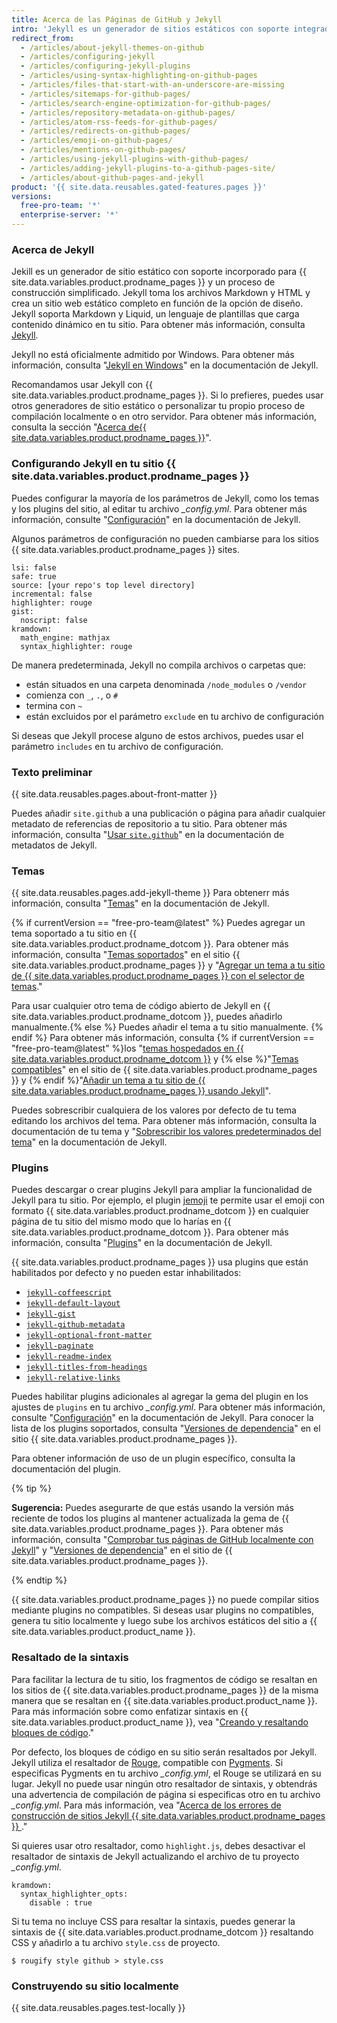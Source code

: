 ```yaml
---
title: Acerca de las Páginas de GitHub y Jekyll
intro: 'Jekyll es un generador de sitios estáticos con soporte integrado para {{ site.data.variables.product.prodname_pages }}.'
redirect_from:
  - /articles/about-jekyll-themes-on-github
  - /articles/configuring-jekyll
  - /articles/configuring-jekyll-plugins
  - /articles/using-syntax-highlighting-on-github-pages
  - /articles/files-that-start-with-an-underscore-are-missing
  - /articles/sitemaps-for-github-pages/
  - /articles/search-engine-optimization-for-github-pages/
  - /articles/repository-metadata-on-github-pages/
  - /articles/atom-rss-feeds-for-github-pages/
  - /articles/redirects-on-github-pages/
  - /articles/emoji-on-github-pages/
  - /articles/mentions-on-github-pages/
  - /articles/using-jekyll-plugins-with-github-pages/
  - /articles/adding-jekyll-plugins-to-a-github-pages-site/
  - /articles/about-github-pages-and-jekyll
product: '{{ site.data.reusables.gated-features.pages }}'
versions:
  free-pro-team: '*'
  enterprise-server: '*'
---
```


### Acerca de Jekyll

Jekill es un generador de sitio estático con soporte incorporado para {{ site.data.variables.product.prodname_pages }} y un proceso de construcción simplificado. Jekyll toma los archivos Markdown y HTML y crea un sitio web estático completo en función de la opción de diseño. Jekyll soporta Markdown y Liquid, un lenguaje de plantillas que carga contenido dinámico en tu sitio. Para obtener más información, consulta [Jekyll](https://jekyllrb.com/).

Jekyll no está oficialmente admitido por Windows. Para obtener más información, consulta "[Jekyll en Windows](http://jekyllrb.com/docs/windows/#installation)" en la documentación de Jekyll.

Recomandamos usar Jekyll con {{ site.data.variables.product.prodname_pages }}. Si lo prefieres, puedes usar otros generadores de sitio estático o personalizar tu propio proceso de compilación localmente o en otro servidor. Para obtener más información, consulta la sección "[Acerca de{{ site.data.variables.product.prodname_pages }}](/articles/about-github-pages#static-site-generators)".

### Configurando Jekyll en tu sitio {{ site.data.variables.product.prodname_pages }}

Puedes configurar la mayoría de los parámetros de Jekyll, como los temas y los plugins del sitio, al editar tu archivo *_config.yml*. Para obtener más información, consulte "[Configuración](https://jekyllrb.com/docs/configuration/)" en la documentación de Jekyll.

Algunos parámetros de configuración no pueden cambiarse para los sitios {{ site.data.variables.product.prodname_pages }} sites.

```
lsi: false
safe: true
source: [your repo's top level directory]
incremental: false
highlighter: rouge
gist:
  noscript: false
kramdown:
  math_engine: mathjax
  syntax_highlighter: rouge
```

De manera predeterminada, Jekyll no compila archivos o carpetas que:
- están situados en una carpeta denominada `/node_modules` o `/vendor`
- comienza con `_`, `.`, o `#`
- termina con `~`
- están excluidos por el parámetro `exclude` en tu archivo de configuración

Si deseas que Jekyll procese alguno de estos archivos, puedes usar el parámetro `includes` en tu archivo de configuración.

### Texto preliminar

{{ site.data.reusables.pages.about-front-matter }}

Puedes añadir `site.github` a una publicación o página para añadir cualquier metadato de referencias de repositorio a tu sitio. Para obtener más información, consulta "[Usar `site.github`](https://jekyll.github.io/github-metadata/site.github/)" en la documentación de metadatos de Jekyll.

### Temas

{{ site.data.reusables.pages.add-jekyll-theme }} Para obtenerr más información, consulta "[Temas](https://jekyllrb.com/docs/themes/)" en la documentación de Jekyll.

{% if currentVersion == "free-pro-team@latest" %}
Puedes agregar un tema soportado a tu sitio en {{ site.data.variables.product.prodname_dotcom }}. Para obtener más información, consulta "[Temas soportados](https://pages.github.com/themes/)" en el sitio {{ site.data.variables.product.prodname_pages }} y "[Agregar un tema a tu sitio de {{ site.data.variables.product.prodname_pages }} con el selector de temas](/articles/adding-a-theme-to-your-github-pages-site-with-the-theme-chooser)."

Para usar cualquier otro tema de código abierto de Jekyll en {{ site.data.variables.product.prodname_dotcom }}, puedes añadirlo manualmente.{% else %} Puedes añadir el tema a tu sitio manualmente. {% endif %} Para obtener más información, consulta {% if currentVersion == "free-pro-team@latest" %}los "[temas hospedados en {{ site.data.variables.product.prodname_dotcom }}](https://github.com/topics/jekyll-theme) y {% else %}"[Temas compatibles](https://pages.github.com/themes/)" en el sitio de {{ site.data.variables.product.prodname_pages }} y {% endif %}"[Añadir un tema a tu sitio de {{ site.data.variables.product.prodname_pages }} usando Jekyll](/articles/adding-a-theme-to-your-github-pages-site-using-jekyll)".

Puedes sobrescribir cualquiera de los valores por defecto de tu tema editando los archivos del tema. Para obtener más información, consulta la documentación de tu tema y "[Sobrescribir los valores predeterminados del tema](https://jekyllrb.com/docs/themes/#overriding-theme-defaults)" en la documentación de Jekyll.

### Plugins

Puedes descargar o crear plugins Jekyll para ampliar la funcionalidad de Jekyll para tu sitio. Por ejemplo, el plugin [jemoji](https://github.com/jekyll/jemoji) te permite usar el emoji con formato {{ site.data.variables.product.prodname_dotcom }} en cualquier página de tu sitio del mismo modo que lo harías en {{ site.data.variables.product.prodname_dotcom }}. Para obtener más información, consulta "[Plugins](https://jekyllrb.com/docs/plugins/)" en la documentación de Jekyll.

{{ site.data.variables.product.prodname_pages }} usa plugins que están habilitados por defecto y no pueden estar inhabilitados:
- [`jekyll-coffeescript`](https://github.com/jekyll/jekyll-coffeescript)
- [`jekyll-default-layout`](https://github.com/benbalter/jekyll-default-layout)
- [`jekyll-gist`](https://github.com/jekyll/jekyll-gist)
- [`jekyll-github-metadata`](https://github.com/jekyll/github-metadata)
- [`jekyll-optional-front-matter`](https://github.com/benbalter/jekyll-optional-front-matter)
- [`jekyll-paginate`](https://github.com/jekyll/jekyll-paginate)
- [`jekyll-readme-index`](https://github.com/benbalter/jekyll-readme-index)
- [`jekyll-titles-from-headings`](https://github.com/benbalter/jekyll-titles-from-headings)
- [`jekyll-relative-links`](https://github.com/benbalter/jekyll-relative-links)

Puedes habilitar plugins adicionales al agregar la gema del plugin en los ajustes de `plugins` en tu archivo *_config.yml*. Para obtener más información, consulte "[Configuración](https://jekyllrb.com/docs/configuration/)" en la documentación de Jekyll. Para conocer la lista de los plugins soportados, consulta "[Versiones de dependencia](https://pages.github.com/versions/)" en el sitio {{ site.data.variables.product.prodname_pages }}.

Para obtener información de uso de un plugin específico, consulta la documentación del plugin.

{% tip %}

**Sugerencia:** Puedes asegurarte de que estás usando la versión más reciente de todos los plugins al mantener actualizada la gema de {{ site.data.variables.product.prodname_pages }}. Para obtener más información, consulta "[Comprobar tus páginas de GitHub localmente con Jekyll](/articles/testing-your-github-pages-site-locally-with-jekyll#updating-the-github-pages-gem)" y "[Versiones de dependencia](https://pages.github.com/versions/)" en el sitio de {{ site.data.variables.product.prodname_pages }}.

{% endtip %}

{{ site.data.variables.product.prodname_pages }} no puede compilar sitios mediante plugins no compatibles. Si deseas usar plugins no compatibles, genera tu sitio localmente y luego sube los archivos estáticos del sitio a {{ site.data.variables.product.product_name }}.

### Resaltado de la sintaxis

Para facilitar la lectura de tu sitio, los fragmentos de código se resaltan en los sitios de {{ site.data.variables.product.prodname_pages }} de la misma manera que se resaltan en {{ site.data.variables.product.product_name }}. Para más información sobre como enfatizar sintaxis en {{ site.data.variables.product.product_name }}, vea "[Creando y resaltando bloques de código](/articles/creating-and-highlighting-code-blocks)."

Por defecto, los bloques de código en su sitio serán resaltados por Jekyll. Jekyll utiliza el resaltador de [Rouge](https://github.com/jneen/rouge), compatible con [Pygments](http://pygments.org/). Si especificas Pygments en tu archivo *_config.yml*, el Rouge se utilizará en su lugar. Jekyll no puede usar ningún otro resaltador de sintaxis, y obtendrás una advertencia de compilación de página si especificas otro en tu archivo *_config.yml*. Para más información, vea "[Acerca de los errores de construcción de sitios Jekyll {{ site.data.variables.product.prodname_pages }} ](/articles/about-jekyll-build-errors-for-github-pages-sites)."

Si quieres usar otro resaltador, como `highlight.js`, debes desactivar el resaltador de sintaxis de Jekyll actualizando el archivo de tu proyecto *_config.yml*.

```
kramdown:
  syntax_highlighter_opts:
    disable : true
```

Si tu tema no incluye CSS para resaltar la sintaxis, puedes generar la sintaxis de {{ site.data.variables.product.prodname_dotcom }} resaltando CSS y añadirlo a tu archivo `style.css` de proyecto.

```shell
$ rougify style github > style.css
```

### Construyendo su sitio localmente

{{ site.data.reusables.pages.test-locally }}
